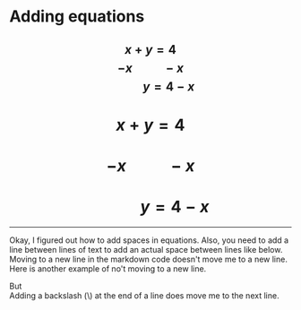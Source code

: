 # Adding equations
$$x + y = 4$$
$$-x ~~~~~~~~~~~ -x$$
$$~~~~~~~~~~~~~ y=4-x$$
---
# $$x + y = 4$$
# $$-x ~~~~~~~~~~~ -x$$
# $$~~~~~~~~~~~~~ y=4-x$$
---

Okay, I figured out how to add spaces in equations.
Also, you need to add a line between lines of text to add an actual space between lines like below.
Moving to a new line in the markdown code doesn't move me to a new line.
Here is another example of no't moving to a new line.

But\
Adding a backslash (\\)  at the end of a line does move me to the next line.